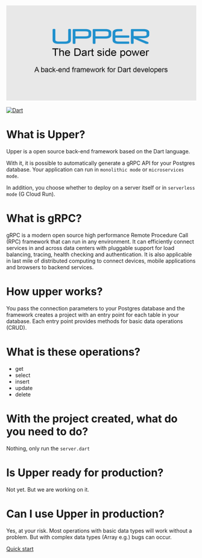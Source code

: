 ![](https://github.com/andriwsluna/upper/blob/master/images/Card.png)

[![Dart](https://github.com/andriwsluna/upper/actions/workflows/dart.yml/badge.svg)](https://github.com/andriwsluna/upper/actions/workflows/dart.yml)

# What is Upper?
Upper is a open source back-end framework based on the Dart language.

With it, it is possible to automatically generate a gRPC API for your Postgres database.
Your application can run in `monolithic mode` or `microservices mode`.
 
In addition, you choose whether to deploy on a server itself or in `serverless mode` (G Cloud Run).

# What is gRPC?
gRPC is a modern open source high performance Remote Procedure Call (RPC) framework that can run in any environment. It can efficiently connect services in and across data centers with pluggable support for load balancing, tracing, health checking and authentication. It is also applicable in last mile of distributed computing to connect devices, mobile applications and browsers to backend services.

# How upper works?

You pass the connection parameters to your Postgres database and the framework creates a project with an entry point for each table in your database. Each entry point provides methods for basic data operations (CRUD).

# What is these operations?
* get
* select
* insert
* update
* delete

# With the project created, what do you need to do?
Nothing, only run the `server.dart`

# Is Upper ready for production?
Not yet. But we are working on it.

# Can I use Upper in production?
Yes, at your risk. Most operations with basic data types will work without a problem. But with complex data types (Array e.g.) bugs can occur.

[Quick start](https://github.com/andriwsluna/upper/wiki/Quick-start)
